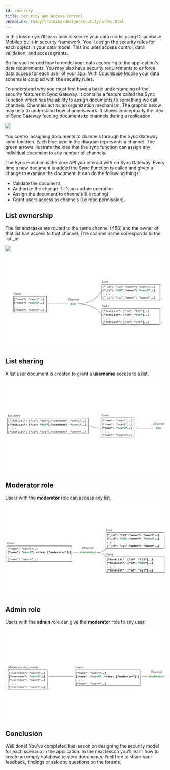 ```yaml
---
id: security
title: Security and Access Control
permalink: ready/training/design/security/index.html
---
```


In this lesson you’ll learn how to secure your data model using Couchbase Mobile’s built-in security framework. You’ll design the security rules for each object in your data model. This includes access control, data validation, and access grants.

So far you learned how to model your data according to the application's data requirements. You may also have security requirements to enforce data access for each user of your app. With Couchbase Mobile your data schema is coupled with the security rules.

To understand why you must first have a basic understanding of the security features in Sync Gateway. It contains a feature called the Sync Function which has the ability to assign documents to something we call channels. Channels act as an organization mechanism. The graphic below may help to understand how channels work. It shows conceptually the idea of Sync Gateway feeding documents to channels during a replication.

![](img/image81.png)

You control assigning documents to channels through the Sync Gateway sync function. Each blue pipe in the diagram represents a channel. The green arrows illustrate the idea that the sync function can assign any individual document to any number of channels.

The Sync Function is the core API you interact with on Sync Gateway. Every time a new document is added the Sync Function is called and given a change to examine the document. It can do the following things:

- Validate the document.
- Authorize the change if it's an update operation.
- Assign the document to channels (i.e routing).
- Grant users access to channels (i.e read permission).

## List ownership

The list and tasks are routed to the same channel (456) and the owner of that list has access to that channel. The channel name corresponds to the list _id.

![](img/image82.png)

![](img/image62.png)

## List sharing

A list user document is created to grant a **username** access to a list.

![](img/image63.png)

## Moderator role

Users with the **moderator** role can access any list.

![](img/image64.png)

## Admin role

Users with the **admin** role can give the **moderator** role to any user.

![](img/image65.png)

## Conclusion

Well done! You've completed this lesson on designing the security model for each scenario in the application. In the next lesson you'll learn how to create an empty database to store documents. Feel free to share your feedback, findings or ask any questions on the forums.